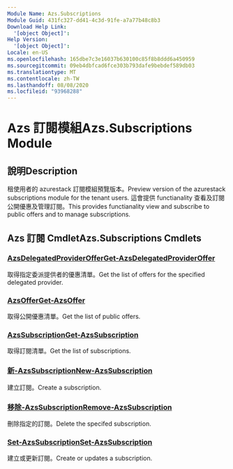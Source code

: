 ```yaml
---
Module Name: Azs.Subscriptions
Module Guid: 431fc327-dd41-4c3d-91fe-a7a77b48c8b3
Download Help Link:
  '[object Object]': 
Help Version:
  '[object Object]': 
Locale: en-US
ms.openlocfilehash: 165dbe7c3e16037b630100c85f8b8ddd6a450959
ms.sourcegitcommit: 09eb4dbfcad6fce303b793dafe9bebdef589db03
ms.translationtype: MT
ms.contentlocale: zh-TW
ms.lasthandoff: 08/08/2020
ms.locfileid: "93968288"
---
```

# <span data-ttu-id="f0c29-101">Azs 訂閱模組</span><span class="sxs-lookup"><span data-stu-id="f0c29-101">Azs.Subscriptions Module</span></span>
## <span data-ttu-id="f0c29-102">說明</span><span class="sxs-lookup"><span data-stu-id="f0c29-102">Description</span></span>
<span data-ttu-id="f0c29-103">租使用者的 azurestack 訂閱模組預覽版本。</span><span class="sxs-lookup"><span data-stu-id="f0c29-103">Preview version of the azurestack subscriptions module for the tenant users.</span></span> <span data-ttu-id="f0c29-104">這會提供 functianality 查看及訂閱公開優惠及管理訂閱。</span><span class="sxs-lookup"><span data-stu-id="f0c29-104">This provides functianality view and subscribe to public offers and to manage subscriptions.</span></span>

## <span data-ttu-id="f0c29-105">Azs 訂閱 Cmdlet</span><span class="sxs-lookup"><span data-stu-id="f0c29-105">Azs.Subscriptions Cmdlets</span></span>
### [<span data-ttu-id="f0c29-106">AzsDelegatedProviderOffer</span><span class="sxs-lookup"><span data-stu-id="f0c29-106">Get-AzsDelegatedProviderOffer</span></span>](Get-AzsDelegatedProviderOffer.md)
<span data-ttu-id="f0c29-107">取得指定委派提供者的優惠清單。</span><span class="sxs-lookup"><span data-stu-id="f0c29-107">Get the list of offers for the specified delegated provider.</span></span>

### [<span data-ttu-id="f0c29-108">AzsOffer</span><span class="sxs-lookup"><span data-stu-id="f0c29-108">Get-AzsOffer</span></span>](Get-AzsOffer.md)
<span data-ttu-id="f0c29-109">取得公開優惠清單。</span><span class="sxs-lookup"><span data-stu-id="f0c29-109">Get the list of public offers.</span></span>

### [<span data-ttu-id="f0c29-110">AzsSubscription</span><span class="sxs-lookup"><span data-stu-id="f0c29-110">Get-AzsSubscription</span></span>](Get-AzsSubscription.md)
<span data-ttu-id="f0c29-111">取得訂閱清單。</span><span class="sxs-lookup"><span data-stu-id="f0c29-111">Get the list of subscriptions.</span></span>

### [<span data-ttu-id="f0c29-112">新-AzsSubscription</span><span class="sxs-lookup"><span data-stu-id="f0c29-112">New-AzsSubscription</span></span>](New-AzsSubscription.md)
<span data-ttu-id="f0c29-113">建立訂閱。</span><span class="sxs-lookup"><span data-stu-id="f0c29-113">Create a subscription.</span></span>

### [<span data-ttu-id="f0c29-114">移除-AzsSubscription</span><span class="sxs-lookup"><span data-stu-id="f0c29-114">Remove-AzsSubscription</span></span>](Remove-AzsSubscription.md)
<span data-ttu-id="f0c29-115">刪除指定的訂閱。</span><span class="sxs-lookup"><span data-stu-id="f0c29-115">Delete the specifed subscription.</span></span>

### [<span data-ttu-id="f0c29-116">Set-AzsSubscription</span><span class="sxs-lookup"><span data-stu-id="f0c29-116">Set-AzsSubscription</span></span>](Set-AzsSubscription.md)
<span data-ttu-id="f0c29-117">建立或更新訂閱。</span><span class="sxs-lookup"><span data-stu-id="f0c29-117">Create or updates a subscription.</span></span>

